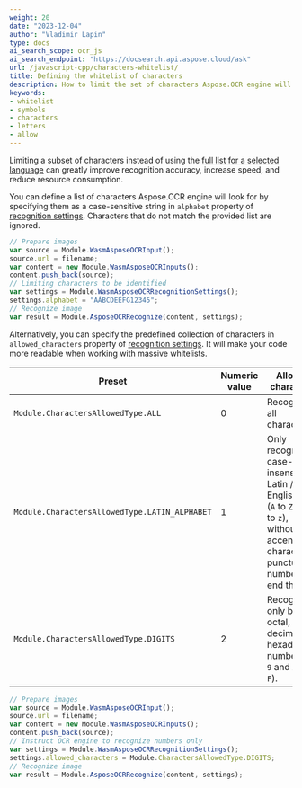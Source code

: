 ```yaml
---
weight: 20
date: "2023-12-04"
author: "Vladimir Lapin"
type: docs
ai_search_scope: ocr_js
ai_search_endpoint: "https://docsearch.api.aspose.cloud/ask"
url: /javascript-cpp/characters-whitelist/
title: Defining the whitelist of characters
description: How to limit the set of characters Aspose.OCR engine will look for.
keywords:
- whitelist
- symbols
- characters
- letters
- allow
---
```


Limiting a subset of characters instead of using the [full list for a selected language](/ocr/javascript-cpp/recognition-languages/) can greatly improve recognition accuracy, increase speed, and reduce resource consumption.

You can define a list of characters Aspose.OCR engine will look for by specifying them as a case-sensitive string in `alphabet` property of [recognition settings](/ocr/javascript-cpp/settings/). Characters that do not match the provided list are ignored.

```javascript
// Prepare images
var source = Module.WasmAsposeOCRInput();
source.url = filename;
var content = new Module.WasmAsposeOCRInputs();
content.push_back(source);
// Limiting characters to be identified
var settings = Module.WasmAsposeOCRRecognitionSettings();
settings.alphabet = "AÁBCDEÉFG12345";
// Recognize image
var result = Module.AsposeOCRRecognize(content, settings);
```

Alternatively, you can specify the predefined collection of characters in `allowed_characters` property of [recognition settings](/ocr/javascript-cpp/settings/). It will make your code more readable when working with massive whitelists.

Preset | Numeric value | Allowed characters
------ | ------------- | ------------------
`Module.CharactersAllowedType.ALL` | 0 | Recognize all characters.
`Module.CharactersAllowedType.LATIN_ALPHABET` | 1 | Only recognize case-insensitive Latin / English text (`A` to `Z` and `a` to `z`), without accented characters, punctuation, numbers, end the like. 
`Module.CharactersAllowedType.DIGITS` | 2 | Recognize only binary, octal, decimal, or hexadecimal numbers (`0-9` and `A` to `F`).

```javascript
// Prepare images
var source = Module.WasmAsposeOCRInput();
source.url = filename;
var content = new Module.WasmAsposeOCRInputs();
content.push_back(source);
// Instruct OCR engine to recognize numbers only
var settings = Module.WasmAsposeOCRRecognitionSettings();
settings.allowed_characters = Module.CharactersAllowedType.DIGITS;
// Recognize image
var result = Module.AsposeOCRRecognize(content, settings);
```
